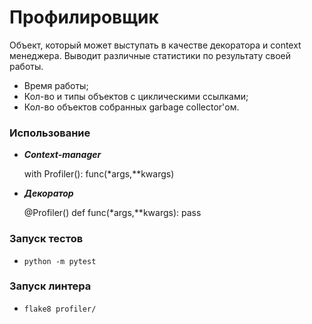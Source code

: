 # Профилировщик
Объект, который может выступать в качестве декоратора и context менеджера. Выводит различные статистики по результату своей работы.

* Время работы;
* Кол-во и типы объектов с циклическими ссылками;
* Кол-во объектов собранных garbage collector'ом.

### Использование
* ***Context-manager***


    with Profiler():
        func(*args,**kwargs)
* ***Декоратор***


    @Profiler()
    def func(*args,**kwargs):
        pass
     

### Запуск тестов
* `python -m pytest`

### Запуск линтера
* `flake8 profiler/`